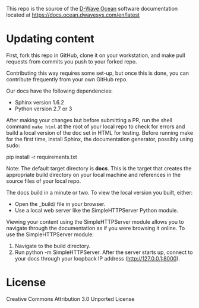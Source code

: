 This repo is the source of the [D-Wave Ocean](https://github.com/dwavesystems/docs) software documentation located at https://docs.ocean.dwavesys.com/en/latest

Updating content
===============================
First, fork this repo in GitHub, clone it on your workstation, and make pull requests from commits you push to your forked repo.

Contributing this way requires some set-up, but once this is done, you can contribute frequently from your own GitHub repo.

Our docs have the following dependencies:
- Sphinx version 1.6.2
- Python version 2.7 or 3

After making your changes but before submitting a PR, run the shell command `make html` at the root of your local
repo to check for errors and build a local version of the doc set in HTML for testing. Before running make for
the first time, install Sphinx, the documentation generator, possibly using sudo:

  pip install -r requirements.txt

Note: The default target directory is **docs**. This is the target that creates the appropriate build directory on
your local machine and references in the source files of your local repo.

The docs build in a minute or two. To view the local version you built, either:
- Open the _build/<filename> file in your browser.
- Use a local web server like the SimpleHTTPServer Python module.

Viewing your content using the SimpleHTTPServer module allows you to navigate through the documentation
as if you were browsing it online. To use the SimpleHTTPServer module:

1. Navigate to the build directory.
2. Run python -m SimpleHTTPServer. After the server starts up, connect to your docs through your loopback IP address (http://127.0.0.1:8000).






License
=============
Creative Commons Attribution 3.0 Unported License
